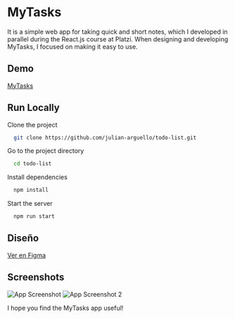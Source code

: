 # MyTasks

It is a simple web app for taking quick and short notes, which I developed in parallel during the React.js course at Platzi. When designing and developing MyTasks, I focused on making it easy to use.

## Demo

[MyTasks](https://julian-arguello.github.io/todo-list/)

## Run Locally

Clone the project

```bash
  git clone https://github.com/julian-arguello/todo-list.git
```

Go to the project directory

```bash
  cd todo-list
```

Install dependencies

```bash
  npm install
```

Start the server

```bash
  npm run start
```

## Diseño
[Ver en Figma](https://www.figma.com/file/Jjs7dkFyjVsiNZnR20TJ7z/Todo-list?type=design&node-id=0%3A1&mode=design&t=KF6UxQMhwi7QxB0F-1)

## Screenshots
![App Screenshot](https://lh3.googleusercontent.com/u/0/drive-viewer/AKGpihYyA2foCNB-xYVk7gW47rmx6oqCYH0clwSVYxPRZgDjlAGErLMkaLzchg3k5JsE9tqtX4nH0fOFoeukU9wLyLlc9YgVBQ=w1920-h868)
![App Screenshot 2](https://lh3.google.com/u/0/d/14UZG2TRx8xCDjlqW3X0HA9qbPGQ11fJy=w1147-h847-iv1)

I hope you find the MyTasks app useful!